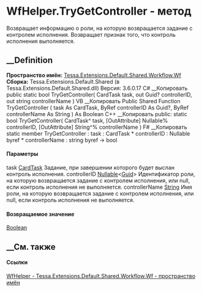 # WfHelper.TryGetController - метод
Возвращает информацию о роли, на которую возвращается задание с контролем
исполнения. Возвращает признак того, что контроль исполнения выполняется.
## __Definition
 **Пространство имён:**
[Tessa.Extensions.Default.Shared.Workflow.Wf](N_Tessa_Extensions_Default_Shared_Workflow_Wf.htm)  
 **Сборка:** Tessa.Extensions.Default.Shared (в
Tessa.Extensions.Default.Shared.dll) Версия: 3.6.0.17
C# __Копировать
     public static bool TryGetController(
    	CardTask task,
    	out Guid? controllerID,
    	out string controllerName
    )
VB __Копировать
     Public Shared Function TryGetController ( 
    	task As CardTask,
    	<OutAttribute> ByRef controllerID As Guid?,
    	<OutAttribute> ByRef controllerName As String
    ) As Boolean
C++ __Копировать
     public:
    static bool TryGetController(
    	CardTask^ task, 
    	[OutAttribute] Nullable<Guid>% controllerID, 
    	[OutAttribute] String^% controllerName
    )
F# __Копировать
     static member TryGetController : 
            task : CardTask * 
            controllerID : Nullable<Guid> byref * 
            controllerName : string byref -> bool 
#### Параметры
task [CardTask](T_Tessa_Cards_CardTask.htm)
    Задание, при завершении которого будет выслан контроль исполнения.
controllerID
[Nullable](https://learn.microsoft.com/dotnet/api/system.nullable-1)<[Guid](https://learn.microsoft.com/dotnet/api/system.guid)>
     Идентификатор роли, на которую возвращается задание с контролем исполнения, или null, если контроль исполнения не выполняется. 
controllerName [String](https://learn.microsoft.com/dotnet/api/system.string)
     Имя роли, на которую возвращается задание с контролем исполнения, или null, если контроль исполнения не выполняется. 
#### Возвращаемое значение
[Boolean](https://learn.microsoft.com/dotnet/api/system.boolean)
##  __См. также
#### Ссылки
[WfHelper - ](T_Tessa_Extensions_Default_Shared_Workflow_Wf_WfHelper.htm)
[Tessa.Extensions.Default.Shared.Workflow.Wf - пространство
имён](N_Tessa_Extensions_Default_Shared_Workflow_Wf.htm)
